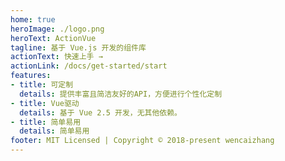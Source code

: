 ```yaml
---
home: true
heroImage: ./logo.png
heroText: ActionVue
tagline: 基于 Vue.js 开发的组件库
actionText: 快速上手 →
actionLink: /docs/get-started/start
features:
- title: 可定制
  details: 提供丰富且简洁友好的API，方便进行个性化定制
- title: Vue驱动
  details: 基于 Vue 2.5 开发，无其他依赖。
- title: 简单易用
  details: 简单易用
footer: MIT Licensed | Copyright © 2018-present wencaizhang
---
```


